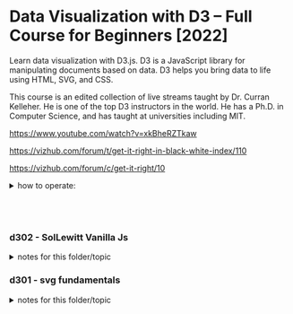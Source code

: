 

# Data Visualization with D3 – Full Course for Beginners [2022]


Learn data visualization with D3.js. D3 is a JavaScript library for manipulating documents based on data. D3 helps you bring data to life using HTML, SVG, and CSS.

This course is an edited collection of live streams taught by Dr. Curran Kelleher. He is one of the top D3 instructors in the world. He has a Ph.D. in Computer Science, and has taught at universities including MIT.

https://www.youtube.com/watch?v=xkBheRZTkaw



https://vizhub.com/forum/t/get-it-right-in-black-white-index/110


https://vizhub.com/forum/c/get-it-right/10


<details>
<summary>how to operate:</summary>

- punta lang sa mga html files

- kapag ang cursor nasa loob ng ng html, 

    - keyboard shortcut: Cmd + L and Cmd + O

    - para mag view sa browser ang content


</details>



<br>
<br>
<br>

<!-- ######################################### -->
<!-- ######################################### -->
<!-- ######################################### -->
<!-- ######################################### -->
<!-- ######################################### -->

### d302 - SolLewitt Vanilla Js

<details>
<summary>notes for this folder/topic</summary>

<br>

### timeline for this topic: https://youtu.be/xkBheRZTkaw?t=8209

<br>

index01.html

- sample ng pag return ng object in js, using traditional func and arrow func

<br>

index02.html

- sample ng pag render ng svg element using DOM

<br>

index03.html

- using for loop sa pag produce ng rectangle svg-element

- vertical rect

<br>

index04.html

- using mask

- note, di ko natapos, pero pwede na din

<br>

</details>

<!-- ######################################### -->
<!-- ######################################### -->
<!-- ######################################### -->
<!-- ######################################### -->
<!-- ######################################### -->

### d301 - svg fundamentals

<details>
<summary>notes for this folder/topic</summary>

<br>

meron interesting na svg sky and fields, and animation:

- timeline: https://youtu.be/xkBheRZTkaw?t=5130

- https://vizhub.com/forum/t/episode-1-svg-fundamentals/111

<br>

meron pa tutorial ng svg using figma

- pero pass na muna, panoorin ko na lang, 

- mga bar chart

- timeline somewhere here: https://youtu.be/xkBheRZTkaw?t=6697

<br>

topic on visualization taxonomies:
- https://github.com/datavis-tech/awesome-dataviz-education#data-visualization-taxonomies

<br>

</details>
